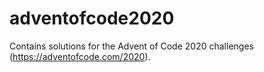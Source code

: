 # adventofcode2020
Contains solutions for the Advent of Code 2020 challenges (https://adventofcode.com/2020).
